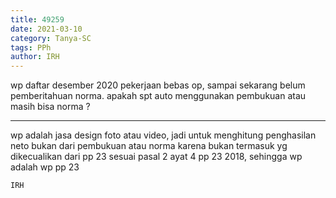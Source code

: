 ```yaml
---
title: 49259
date: 2021-03-10
category: Tanya-SC
tags: PPh
author: IRH
---
```


wp daftar desember 2020 pekerjaan bebas op, sampai sekarang belum pemberitahuan norma. apakah spt auto menggunakan pembukuan atau masih bisa norma ?

---

wp adalah jasa design foto atau video, jadi untuk menghitung penghasilan neto bukan dari pembukuan atau norma karena bukan termasuk yg dikecualikan dari pp 23 sesuai pasal 2 ayat 4 pp 23 2018, sehingga wp adalah wp pp 23

`IRH`

